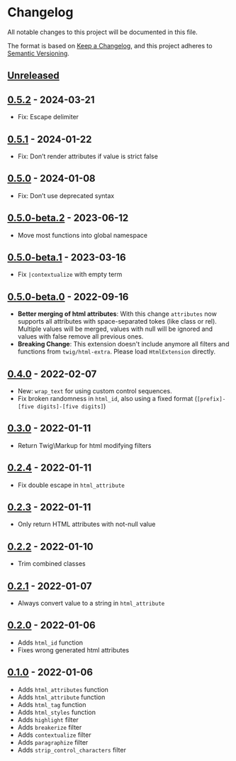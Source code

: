 # Changelog

All notable changes to this project will be documented in this file.

The format is based on [Keep a Changelog](https://keepachangelog.com/en/1.0.0/),
and this project adheres to [Semantic Versioning](https://semver.org/spec/v2.0.0.html).

## [Unreleased]

## [0.5.2] - 2024-03-21

* Fix: Escape delimiter

## [0.5.1] - 2024-01-22

* Fix: Don’t render attributes if value is strict false

## [0.5.0] - 2024-01-08

* Fix: Don’t use deprecated syntax

## [0.5.0-beta.2] - 2023-06-12

* Move most functions into global namespace

## [0.5.0-beta.1] - 2023-03-16

* Fix `|contextualize` with empty term

## [0.5.0-beta.0] - 2022-09-16

* **Better merging of html attributes**: With this change `attributes` now supports all attributes with space-separated tokes (like class or rel). Multiple values will be merged, values with null will be ignored and values with false remove all previous ones.
* **Breaking Change**: This extension doesn't include anymore all filters and functions from `twig/html-extra`. Please load `HtmlExtension` directly.

## [0.4.0] - 2022-02-07

* New: `wrap_text` for using custom control sequences.
* Fix broken randomness in `html_id`, also using a fixed format (`[prefix]-[five digits]-[five digits]`)

## [0.3.0] - 2022-01-11

* Return Twig\Markup for html modifying filters

## [0.2.4] - 2022-01-11

* Fix double escape in `html_attribute`

## [0.2.3] - 2022-01-11

* Only return HTML attributes with not-null value

## [0.2.2] - 2022-01-10

* Trim combined classes

## [0.2.1] - 2022-01-07

* Always convert value to a string in `html_attribute`

## [0.2.0] - 2022-01-06

* Adds `html_id` function
* Fixes wrong generated html attributes

## [0.1.0] - 2022-01-06

* Adds `html_attributes` function
* Adds `html_attribute` function
* Adds `html_tag` function
* Adds `html_styles` function
* Adds `highlight` filter
* Adds `breakerize` filter
* Adds `contextualize` filter
* Adds `paragraphize` filter
* Adds `strip_control_characters` filter

[Unreleased]: https://github.com/gglnx/twig-html-extended-extra/compare/v0.5.2...HEAD
[0.5.2]: https://github.com/gglnx/twig-html-extended-extra/releases/tag/v0.5.2
[0.5.1]: https://github.com/gglnx/twig-html-extended-extra/releases/tag/v0.5.1
[0.5.0]: https://github.com/gglnx/twig-html-extended-extra/releases/tag/v0.5.0
[0.5.0-beta.2]: https://github.com/gglnx/twig-html-extended-extra/releases/tag/v0.5.0-beta.2
[0.5.0-beta.1]: https://github.com/gglnx/twig-html-extended-extra/releases/tag/v0.5.0-beta.1
[0.5.0-beta.0]: https://github.com/gglnx/twig-html-extended-extra/releases/tag/v0.5.0-beta.0
[0.4.0]: https://github.com/gglnx/twig-html-extended-extra/releases/tag/v0.4.0
[0.3.0]: https://github.com/gglnx/twig-html-extended-extra/releases/tag/v0.3.0
[0.2.4]: https://github.com/gglnx/twig-html-extended-extra/releases/tag/v0.2.4
[0.2.3]: https://github.com/gglnx/twig-html-extended-extra/releases/tag/v0.2.3
[0.2.2]: https://github.com/gglnx/twig-html-extended-extra/releases/tag/v0.2.2
[0.2.1]: https://github.com/gglnx/twig-html-extended-extra/releases/tag/v0.2.1
[0.2.0]: https://github.com/gglnx/twig-html-extended-extra/releases/tag/v0.2.0
[0.1.0]: https://github.com/gglnx/twig-html-extended-extra/releases/tag/v0.1.0
